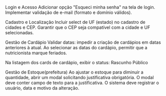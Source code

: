 Login e Acesso
 Adicionar opção "Esqueci minha senha" na tela de login.
 Implementar validação de e-mail (formato e domínio válidos).

Cadastro e Localização
 Incluir select de UF (estado) no cadastro de cidades e CEP.
 Garantir que o CEP seja compatível com a cidade e UF selecionadas.

Gestão de Cardápio
 Validar datas: impedir a criação de cardápios em datas anteriores à atual.
 Ao selecionar as datas do cardápio, permitir que a nutricionista marque feriados.

Na listagem dos cards de cardápio, exibir o status:
 Rascunho 
 Público

Gestão de Estoque(prefeitura)
 Ao ajustar o estoque para diminuir a quantidade, abrir um modal solicitando justificativa obrigatória.
 O modal deve conter campo de texto para a justificativa.
 O sistema deve registrar o usuário, data e motivo da alteração.

 

